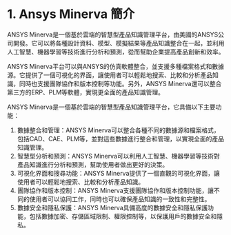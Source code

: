 # 1. Ansys Minerva 簡介

ANSYS Minerva是一個基於雲端的智慧型產品知識管理平台，由美國的ANSYS公司開發。它可以將各種設計資料、模型、模擬結果等產品知識整合在一起，並利用人工智慧、機器學習等技術進行分析和預測，從而幫助企業提高產品創新和效率。

ANSYS Minerva平台可以與ANSYS的仿真軟體整合，並支援多種檔案格式和數據源。它提供了一個可視化的界面，讓使用者可以輕鬆地搜索、比較和分析產品知識，同時也支援團隊協作和版本控制等功能。另外，ANSYS Minerva還可以整合第三方的ERP、PLM等軟體，實現更全面的產品知識管理。

ANSYS Minerva是一個基於雲端的智慧型產品知識管理平台，它具備以下主要功能：

1. 數據整合和管理：ANSYS Minerva可以整合各種不同的數據源和檔案格式，包括CAD、CAE、PLM等，並對這些數據進行整合和管理，以實現全面的產品知識管理。
2. 智慧型分析和預測：ANSYS Minerva可以利用人工智慧、機器學習等技術對產品知識進行分析和預測，幫助使用者做出更好的決策。
3. 可視化界面和搜尋功能：ANSYS Minerva提供了一個直觀的可視化界面，讓使用者可以輕鬆地搜索、比較和分析產品知識。
4. 團隊協作和版本控制：ANSYS Minerva支援團隊協作和版本控制功能，讓不同的使用者可以協同工作，同時也可以確保產品知識的一致性和完整性。
5. 數據安全和隱私保護：ANSYS Minerva具備高度的數據安全和隱私保護功能，包括數據加密、存儲區域限制、權限控制等，以保護用戶的數據安全和隱私。
